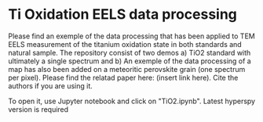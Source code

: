 # Ti Oxidation EELS data processing
 

Please find an exemple of the data processing that has been applied to TEM EELS measurement of the titanium oxidation state in both standards and natural sample.
The repository consist of two demos a) TiO2 standard with ultimately a single spectrum and b) An exemple of the data processing of a map has also been added on a meteoritic perovskite grain (one spectrum per pixel). 
Please find the relatad paper here: (insert link here). Cite the authors if you are using it. 

To open it, use Jupyter notebook and click on "TiO2.ipynb". Latest hyperspy version is required
